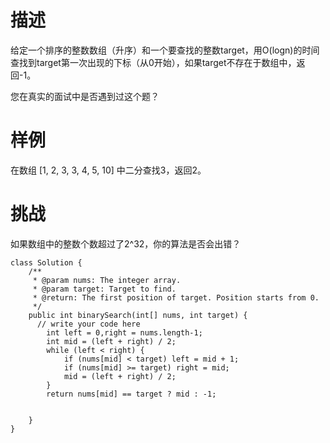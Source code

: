 # 描述
给定一个排序的整数数组（升序）和一个要查找的整数target，用O(logn)的时间查找到target第一次出现的下标（从0开始），如果target不存在于数组中，返回-1。

您在真实的面试中是否遇到过这个题？  
# 样例
在数组 [1, 2, 3, 3, 4, 5, 10] 中二分查找3，返回2。

# 挑战
如果数组中的整数个数超过了2^32，你的算法是否会出错？
```
class Solution {
    /**
     * @param nums: The integer array.
     * @param target: Target to find.
     * @return: The first position of target. Position starts from 0.
     */
    public int binarySearch(int[] nums, int target) {
      // write your code here
        int left = 0,right = nums.length-1;
        int mid = (left + right) / 2;
        while (left < right) {
            if (nums[mid] < target) left = mid + 1;
            if (nums[mid] >= target) right = mid;
            mid = (left + right) / 2;
        }
        return nums[mid] == target ? mid : -1;

        
    }
}
```